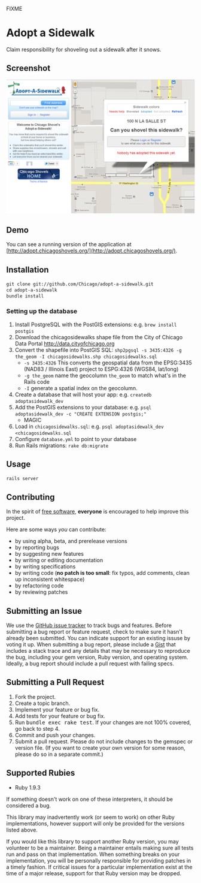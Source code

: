 FIXME

# Adopt a Sidewalk
Claim responsibility for shoveling out a sidewalk after it snows.

## <a name="screenshots">Screenshot</a>
![Adopt a Sidewalk](https://github.com/Chicago/adopt-a-sidewalk/raw/master/screenshot.png "Adopt a Sidewalk")

## <a name="demo">Demo</a>
You can see a running version of the application at
[http://adopt.chicagoshovels.org/](http://adopt.chicagoshovels.org/).

## <a name="installation">Installation</a>
    git clone git://github.com/Chicago/adopt-a-sidewalk.git
    cd adopt-a-sidewalk
    bundle install

### Setting up the database

1. Install PostgreSQL with the PostGIS extensions: e.g. `brew install postgis`
2. Download the chicagosidewalks shape file from the City of Chicago Data Portal http://data.cityofchicago.org
3. Convert the shapefile into PostGIS SQL: `shp2pgsql -s 3435:4326 -g the_geom -I chicagosidewalks.shp chicagosidewalks.sql`
    * `-s 3435:4326` This converts the geospatial data from the EPSG:3435 (NAD83 / Illinois East) project to ESPG:4326 (WGS84, lat/long)
    * `-g the_geom` name the geocolumn `the_geom` to match what's in the Rails code
    * `-I` generate a spatial index on the geocolumn.
4. Create a database that will host your app: e.g. `createdb adoptasidewalk_dev`
5. Add the PostGIS extensions to your database: e.g. `psql adoptasidewalk_dev -c "CREATE EXTENSION postgis;"`
    * MAGIC
6. Load in `chicagosidewalks.sql`: e.g. `psql adoptasidewalk_dev <chicagosidewalks.sql`
7. Configure `database.yml` to point to your database
8. Run Rails migrations: `rake db:migrate`

## <a name="usage">Usage</a>
    rails server

## <a name="contributing">Contributing</a>
In the spirit of [free software](http://www.fsf.org/licensing/essays/free-sw.html), **everyone** is encouraged to help improve this project.

Here are some ways *you* can contribute:

* by using alpha, beta, and prerelease versions
* by reporting bugs
* by suggesting new features
* by writing or editing documentation
* by writing specifications
* by writing code (**no patch is too small**: fix typos, add comments, clean up inconsistent whitespace)
* by refactoring code
* by reviewing patches

## <a name="issues">Submitting an Issue</a>
We use the [GitHub issue tracker](https://github.com/Chicago/adopt-a-sidewalk/issues) to track bugs and
features. Before submitting a bug report or feature request, check to make sure it hasn't already
been submitted. You can indicate support for an existing issuse by voting it up. When submitting a
bug report, please include a [Gist](https://gist.github.com/) that includes a stack trace and any
details that may be necessary to reproduce the bug, including your gem version, Ruby version, and
operating system. Ideally, a bug report should include a pull request with failing specs.

## <a name="pulls">Submitting a Pull Request</a>
1. Fork the project.
2. Create a topic branch.
3. Implement your feature or bug fix.
4. Add tests for your feature or bug fix.
5. Run <tt>bundle exec rake test</tt>. If your changes are not 100% covered, go back to step 4.
6. Commit and push your changes.
7. Submit a pull request. Please do not include changes to the gemspec or version file. (If you want to create your own version for some reason, please do so in a separate commit.)

## <a name="rubies">Supported Rubies</a>

* Ruby 1.9.3

If something doesn't work on one of these interpreters, it should be considered
a bug.

This library may inadvertently work (or seem to work) on other Ruby
implementations, however support will only be provided for the versions listed
above.

If you would like this library to support another Ruby version, you may
volunteer to be a maintainer. Being a maintainer entails making sure all tests
run and pass on that implementation. When something breaks on your
implementation, you will be personally responsible for providing patches in a
timely fashion. If critical issues for a particular implementation exist at the
time of a major release, support for that Ruby version may be dropped.
